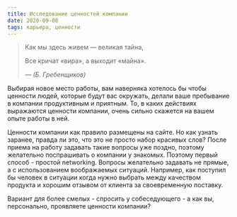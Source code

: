```yaml
---
title: Исследование ценностей компании
date: 2020-09-08
tags: карьера, ценности
---
```


> Как мы здесь живем &mdash; великая тайна,
>
> Все кричат «вира», а выходит «майна».
> 
> <cite>&mdash; (Б. Гребенщиков)</cite>

Выбирая новое место работы, вам наверняка хотелось бы чтобы ценности людей, которые будут вас окружать, делали ваше пребывание в компании продуктивным и приятным. То, в каких действиях выражаются ценности компании, очень сильно скажется на вашем опыте работы в ней.

Ценности компании как правило размещены на сайте. Но как узнать заранее, правда ли это, что это не просто набор красивых слов? После приема на работу задавать такие вопросы уже поздно, поэтому желательно поспрашивать о компании у знакомых. Поэтому первый способ - простой networking. Вопросы желательно задавать не прямые, а с использованием воображаемых ситуаций. Например, как поступил бы человек в ситуации когда нужно выбрать между качеством продукта и хорошим отзывом от клиента за своевременную поставку.

Вариант для более смелых - спросить у собеседующего - а как вы, персонально, проявляете ценности компании? 
